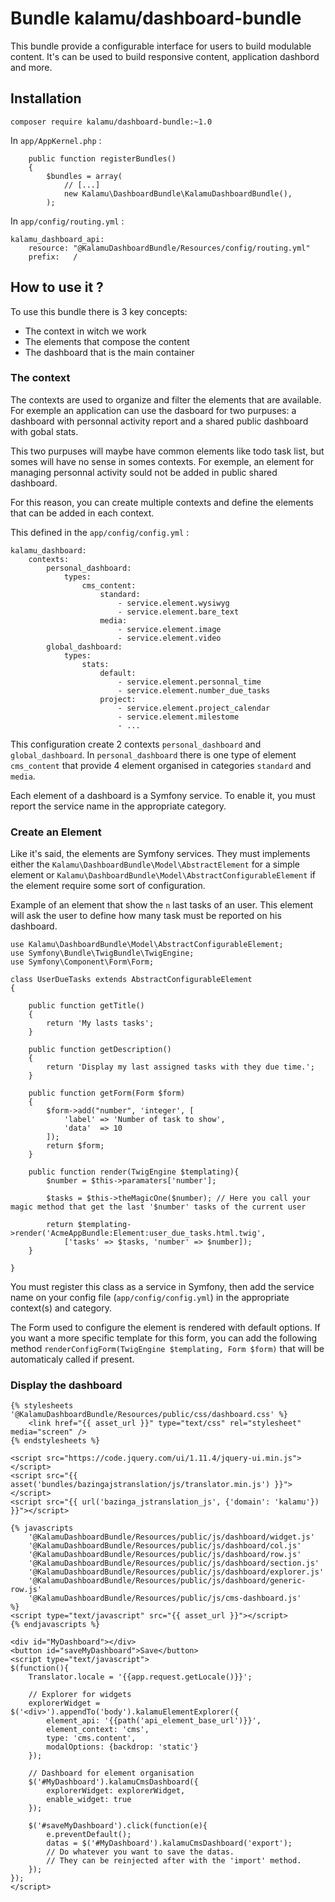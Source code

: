 # Bundle kalamu/dashboard-bundle

This bundle provide a configurable interface for users to build modulable content.
It's can be used to build responsive content, application dashbord and more.

## Installation

`composer require kalamu/dashboard-bundle:~1.0`

In `app/AppKernel.php` :

```
    public function registerBundles()
    {
        $bundles = array(
            // [...]
            new Kalamu\DashboardBundle\KalamuDashboardBundle(),
        );
```

In `app/config/routing.yml` :

```
kalamu_dashboard_api:
    resource: "@KalamuDashboardBundle/Resources/config/routing.yml"
    prefix:   /
```

## How to use it ?

To use this bundle there is 3 key concepts:
* The context in witch we work
* The elements that compose the content
* The dashboard that is the main container


### The context
The contexts are used to organize and filter the elements that are available.
For exemple an application can use the dasboard for two purpuses: a dashboard 
with personnal activity report and a shared public dashboard with gobal stats.

This two purpuses will maybe have common elements like todo task list, but somes
will have no sense in somes contexts. For exemple, an element for managing 
personnal activity sould not be added in public shared dashboard.

For this reason, you can create multiple contexts and define the elements that 
can be added in each context.

This defined in the `app/config/config.yml` :

```
kalamu_dashboard:
    contexts:
        personal_dashboard: 
            types:
                cms_content:
                    standard:
                        - service.element.wysiwyg
                        - service.element.bare_text
                    media:
                        - service.element.image
                        - service.element.video
        global_dashboard:
            types:
                stats:
                    default: 
                        - service.element.personnal_time
                        - service.element.number_due_tasks
                    project:
                        - service.element.project_calendar
                        - service.element.milestome
                        - ...
```

This configuration create 2 contexts `personal_dashboard` and `global_dashboard`.
In `personal_dashboard` there is one type of element `cms_content` that provide
4 element organised in categories `standard` and `media`.

Each element of a dashboard is a Symfony service. To enable it, you must report 
the service name in the appropriate category.


### Create an Element

Like it's said, the elements are Symfony services. They must implements either
the `Kalamu\DashboardBundle\Model\AbstractElement` for a simple element or 
`Kalamu\DashboardBundle\Model\AbstractConfigurableElement` if the element require
some sort of configuration.

Example of an element that show the `n` last tasks of an user. This element will 
ask the user to define how many task must be reported on his dashboard.

```
use Kalamu\DashboardBundle\Model\AbstractConfigurableElement;
use Symfony\Bundle\TwigBundle\TwigEngine;
use Symfony\Component\Form\Form;

class UserDueTasks extends AbstractConfigurableElement
{

    public function getTitle() 
    {
        return 'My lasts tasks';
    }

    public function getDescription() 
    {
        return 'Display my last assigned tasks with they due time.';
    }

    public function getForm(Form $form)
    {
        $form->add("number", 'integer', [
            'label' => 'Number of task to show',
            'data'  => 10
        ]);
        return $form;
    }

    public function render(TwigEngine $templating){
        $number = $this->paramaters['number'];

        $tasks = $this->theMagicOne($number); // Here you call your magic method that get the last '$number' tasks of the current user

        return $templating->render('AcmeAppBundle:Element:user_due_tasks.html.twig', 
            ['tasks' => $tasks, 'number' => $number]);
    }

}
```

You must register this class as a service in Symfony, then add the service name 
on your config file (`app/config/config.yml`) in the appropriate context(s) and
category.

The Form used to configure the element is rendered with default options. If
you want a more specific template for this form, you can add the following method 
`renderConfigForm(TwigEngine $templating, Form $form)` that will be automaticaly 
called if present.

### Display the dashboard

```
{% stylesheets '@KalamuDashboardBundle/Resources/public/css/dashboard.css' %}
    <link href="{{ asset_url }}" type="text/css" rel="stylesheet" media="screen" />
{% endstylesheets %}

<script src="https://code.jquery.com/ui/1.11.4/jquery-ui.min.js"></script>
<script src="{{ asset('bundles/bazingajstranslation/js/translator.min.js') }}"></script>
<script src="{{ url('bazinga_jstranslation_js', {'domain': 'kalamu'}) }}"></script>

{% javascripts
    '@KalamuDashboardBundle/Resources/public/js/dashboard/widget.js'
    '@KalamuDashboardBundle/Resources/public/js/dashboard/col.js'
    '@KalamuDashboardBundle/Resources/public/js/dashboard/row.js'
    '@KalamuDashboardBundle/Resources/public/js/dashboard/section.js'
    '@KalamuDashboardBundle/Resources/public/js/dashboard/explorer.js'
    '@KalamuDashboardBundle/Resources/public/js/dashboard/generic-row.js'
    '@KalamuDashboardBundle/Resources/public/js/cms-dashboard.js'
%}
<script type="text/javascript" src="{{ asset_url }}"></script>
{% endjavascripts %}

<div id="MyDashboard"></div>
<button id="saveMyDashboard">Save</button>
<script type="text/javascript">
$(function(){
    Translator.locale = '{{app.request.getLocale()}}';

    // Explorer for widgets
    explorerWidget = $('<div>').appendTo('body').kalamuElementExplorer({
        element_api: '{{path('api_element_base_url')}}',
        element_context: 'cms',
        type: 'cms.content',
        modalOptions: {backdrop: 'static'}
    });

    // Dashboard for element organisation
    $('#MyDashboard').kalamuCmsDashboard({
        explorerWidget: explorerWidget,
        enable_widget: true
    });

    $('#saveMyDashboard').click(function(e){
        e.preventDefault();
        datas = $('#MyDashboard').kalamuCmsDashboard('export');
        // Do whatever you want to save the datas.
        // They can be reinjected after with the 'import' method.
    });
});
</script>
```
